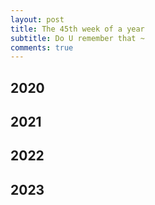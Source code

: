 ```yaml
---
layout: post
title: The 45th week of a year
subtitle: Do U remember that ~
comments: true
---
```



## 2020


## 2021


## 2022


## 2023

